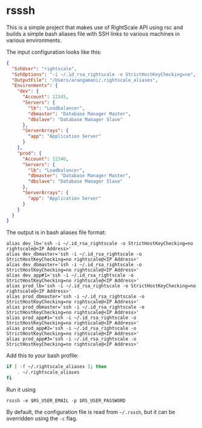 # rsssh

This is a simple project that makes use of RightScale API using rsc and builds a simple bash aliases file with SSH
links to various machines in various environments.

The input configuration looks like this:

```json
{
  "SshUser": "rightscale",
  "SshOptions": "-i ~/.id_rsa_rightscale -o StrictHostKeyChecking=no",
  "OutputFile": "/Users/arangamani/.rightscale_aliases",
  "Environments": {
    "dev": {
      "Account": 12345,
      "Servers": {
        "lb": "Loadbalancer",
        "dbmaster": "Database Manager Master",
        "dbslave": "Database Manager Slave"
      },
      "ServerArrays": {
        "app": "Application Server"
      }
    },
    "prod": {
      "Account": 12346,
      "Servers": {
        "lb": "Loadbalancer",
        "dbmaster": "Database Manager Master",
        "dbslave": "Database Manager Slave"
      },
      "ServerArrays": {
        "app": "Application Server"
      }
    }
  }
}
```

The output is in bash aliases file format:

```
alias dev_lb='ssh -i ~/.id_rsa_rightscale -o StrictHostKeyChecking=no rightscale@<IP Address>'
alias dev_dbmaster='ssh -i ~/.id_rsa_rightscale -o StrictHostKeyChecking=no rightscale@<IP Address>'
alias dev_dbmaster='ssh -i ~/.id_rsa_rightscale -o StrictHostKeyChecking=no rightscale@<IP Address>'
alias dev_app#1='ssh -i ~/.id_rsa_rightscale -o StrictHostKeyChecking=no rightscale@<IP Address>'
alias prod_lb='ssh -i ~/.id_rsa_rightscale -o StrictHostKeyChecking=no rightscale@<IP Address>'
alias prod_dbmaster='ssh -i ~/.id_rsa_rightscale -o StrictHostKeyChecking=no rightscale@<IP Address>'
alias prod_dbmaster='ssh -i ~/.id_rsa_rightscale -o StrictHostKeyChecking=no rightscale@<IP Address>'
alias prod_app#1='ssh -i ~/.id_rsa_rightscale -o StrictHostKeyChecking=no rightscale@<IP Address>'
alias prod_app#2='ssh -i ~/.id_rsa_rightscale -o StrictHostKeyChecking=no rightscale@<IP Address>'
alias prod_app#3='ssh -i ~/.id_rsa_rightscale -o StrictHostKeyChecking=no rightscale@<IP Address>'
```

Add this to your bash profile:
```bash
if [ -f ~/.rightscale_aliases ]; then
    . ~/.rightscale_aliases
fi
```

Run it using
```
rsssh -e $RS_USER_EMAIL -p $RS_USER_PASSWORD
```

By default, the configuration file is read from `~/.rsssh`, but it can be overridden using the `-c` flag.

